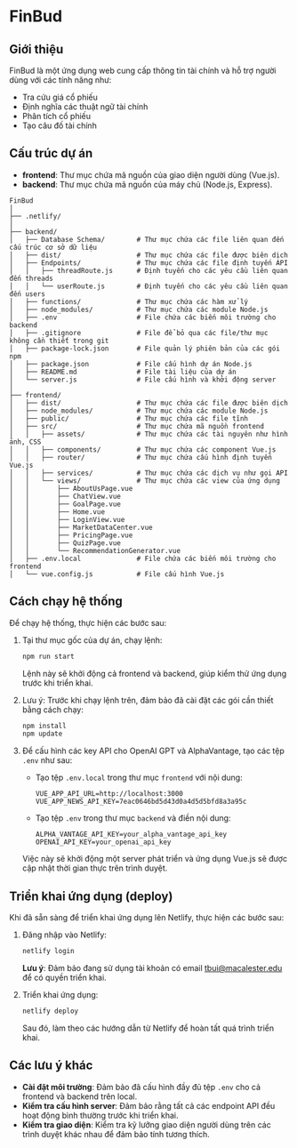 # FinBud

## Giới thiệu

FinBud là một ứng dụng web cung cấp thông tin tài chính và hỗ trợ người dùng với các tính năng như:

- Tra cứu giá cổ phiếu
- Định nghĩa các thuật ngữ tài chính
- Phân tích cổ phiếu
- Tạo câu đố tài chính

## Cấu trúc dự án

- **frontend**: Thư mục chứa mã nguồn của giao diện người dùng (Vue.js).
- **backend**: Thư mục chứa mã nguồn của máy chủ (Node.js, Express).

```
FinBud
│
├── .netlify/
│
├── backend/
│   ├── Database Schema/        # Thư mục chứa các file liên quan đến cấu trúc cơ sở dữ liệu
│   ├── dist/                   # Thư mục chứa các file được biên dịch
│   ├── Endpoints/              # Thư mục chứa các file định tuyến API
│   │   ├── threadRoute.js      # Định tuyến cho các yêu cầu liên quan đến threads
│   │   └── userRoute.js        # Định tuyến cho các yêu cầu liên quan đến users
│   ├── functions/              # Thư mục chứa các hàm xử lý
│   ├── node_modules/           # Thư mục chứa các module Node.js
│   ├── .env                    # File chứa các biến môi trường cho backend
│   ├── .gitignore              # File để bỏ qua các file/thư mục không cần thiết trong git
│   ├── package-lock.json       # File quản lý phiên bản của các gói npm
│   ├── package.json            # File cấu hình dự án Node.js
│   ├── README.md               # File tài liệu của dự án
│   └── server.js               # File cấu hình và khởi động server
│
├── frontend/
│   ├── dist/                   # Thư mục chứa các file được biên dịch
│   ├── node_modules/           # Thư mục chứa các module Node.js
│   ├── public/                 # Thư mục chứa các file tĩnh
│   ├── src/                    # Thư mục chứa mã nguồn frontend
│   │   ├── assets/             # Thư mục chứa các tài nguyên như hình ảnh, CSS
│   │   ├── components/         # Thư mục chứa các component Vue.js
│   │   ├── router/             # Thư mục chứa cấu hình định tuyến Vue.js
│   │   ├── services/           # Thư mục chứa các dịch vụ như gọi API
│   │   └── views/              # Thư mục chứa các view của ứng dụng
│   │       ├── AboutUsPage.vue
│   │       ├── ChatView.vue
│   │       ├── GoalPage.vue
│   │       ├── Home.vue
│   │       ├── LoginView.vue
│   │       ├── MarketDataCenter.vue
│   │       ├── PricingPage.vue
│   │       ├── QuizPage.vue
│   │       └── RecommendationGenerator.vue
│   ├── .env.local              # File chứa các biến môi trường cho frontend
│   └── vue.config.js           # File cấu hình Vue.js
```

## Cách chạy hệ thống

Để chạy hệ thống, thực hiện các bước sau:

1. Tại thư mục gốc của dự án, chạy lệnh:

    ```bash
    npm run start
    ```

    Lệnh này sẽ khởi động cả frontend và backend, giúp kiểm thử ứng dụng trước khi triển khai.

2. Lưu ý: Trước khi chạy lệnh trên, đảm bảo đã cài đặt các gói cần thiết bằng cách chạy:

    ```bash
    npm install
    npm update
    ```

3. Để cấu hình các key API cho OpenAI GPT và AlphaVantage, tạo các tệp `.env` như sau:

    - Tạo tệp `.env.local` trong thư mục `frontend` với nội dung:

        ```env
        VUE_APP_API_URL=http://localhost:3000
        VUE_APP_NEWS_API_KEY=7eac0646bd5d43d0a4d5d5bfd8a3a95c
        ```

    - Tạo tệp `.env` trong thư mục `backend` và điền nội dung:

        ```env
        ALPHA_VANTAGE_API_KEY=your_alpha_vantage_api_key
        OPENAI_API_KEY=your_openai_api_key
        ```

    Việc này sẽ khởi động một server phát triển và ứng dụng Vue.js sẽ được cập nhật thời gian thực trên trình duyệt.

## Triển khai ứng dụng (deploy)

Khi đã sẵn sàng để triển khai ứng dụng lên Netlify, thực hiện các bước sau:

1. Đăng nhập vào Netlify:

    ```bash
    netlify login
    ```

    **Lưu ý**: Đảm bảo đang sử dụng tài khoản có email tbui@macalester.edu để có quyền triển khai.

2. Triển khai ứng dụng:

    ```bash
    netlify deploy
    ```

    Sau đó, làm theo các hướng dẫn từ Netlify để hoàn tất quá trình triển khai.

## Các lưu ý khác

- **Cài đặt môi trường**: Đảm bảo đã cấu hình đầy đủ tệp `.env` cho cả frontend và backend trên local.
- **Kiểm tra cấu hình server**: Đảm bảo rằng tất cả các endpoint API đều hoạt động bình thường trước khi triển khai.
- **Kiểm tra giao diện**: Kiểm tra kỹ lưỡng giao diện người dùng trên các trình duyệt khác nhau để đảm bảo tính tương thích.
